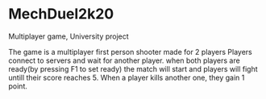 # MechDuel2k20
Multiplayer game, University project

The game is a multiplayer first person shooter made for 2 players
Players connect to servers and wait for another player. when both players are ready(by pressing F1 to set ready) the match will start
and players will fight untill their score reaches 5. When a player kills another one, they gain 1 point.
